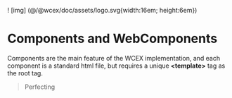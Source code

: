 <!--DESC: {icon:{name:"explore"},id:7} -->

! [img] (@/@wcex/doc/assets/logo.svg{width:16em; height:6em})

# Components and WebComponents

Components are the main feature of the WCEX implementation, and each component is a standard html file, but requires a unique **\<template\>** tag as the root tag.

> Perfecting

